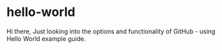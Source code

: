 hello-world
===========

Hi there,
Just looking into the options and functionality of GitHub - using Hello World example guide.
